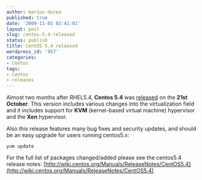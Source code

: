 ```yaml
---
author: marius-ducea
published: true
date: '2009-11-03 02:41:01'
layout: post
slug: centos-5-4-released
status: publish
title: CentOS 5.4 released
wordpress_id: '957'
categories:
- Centos
tags:
- Centos
- releases
---
```


Almost two months after RHEL5.4, **Centos 5.4** was [released](http://lists.centos.org/pipermail/centos-announce/2009-October/016195.html) on the **21st October**. This version includes various changes into the virtualization field and it includes support for **KVM** (kernel-based virtual machine) hypervisor and the **Xen** hypervisor.

Also this release features many bug fixes and security updates, and should be an easy upgrade for users running centos5.x:
```
yum update
```

For the full list of packages changed/added please see the centos5.4 release notes: [http://wiki.centos.org/Manuals/ReleaseNotes/CentOS5.4](http://wiki.centos.org/Manuals/ReleaseNotes/CentOS5.4)

